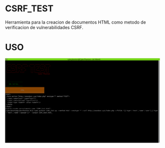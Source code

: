 # CSRF_TEST
Herramienta para la creacion de documentos HTML como metodo de verificacion de vulnerabilidades CSRF.
# USO
![Funcionamiento de la herramienta](https://github.com/CyberPhant0m/CSRF_TEST/blob/main/image/DeepinScreenshot_Navigator_20201113233849.png)
